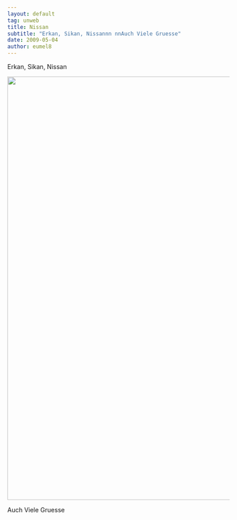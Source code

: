 ```yaml
---
layout: default
tag: unweb
title: Nissan
subtitle: "Erkan, Sikan, Nissannn nnAuch Viele Gruesse"
date: 2009-05-04
author: eumel8
---
```


Erkan, Sikan, Nissan

<div class="image_block"><img src="http://blog.eumelnet.de/blogs/media/blogs/blog/unweb/nissan-web.jpg" alt="" title="" width="1280" height="960" /></div> 

Auch Viele Gruesse
